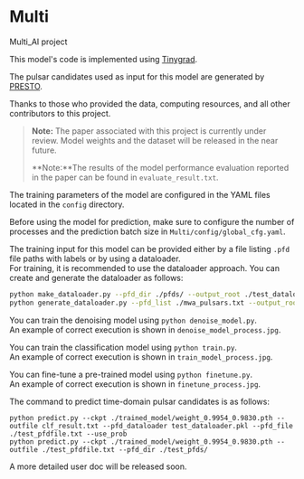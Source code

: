 # Multi
Multi_AI project

This model's code is implemented using [Tinygrad](https://github.com/tinygrad/tinygrad).

The pulsar candidates used as input for this model are generated by [PRESTO](https://github.com/scottransom/presto).

Thanks to those who provided the data, computing resources, and all other contributors to this project.

> **Note:** The paper associated with this project is currently under review. Model weights and the dataset will be released in the near future.
>
> **Note:**The results of the model performance evaluation reported in the paper can be found in `evaluate_result.txt`.

The training parameters of the model are configured in the YAML files located in the `config` directory.

Before using the model for prediction, make sure to configure the number of processes and the prediction batch size in `Multi/config/global_cfg.yaml`.

The training input for this model can be provided either by a file listing `.pfd` file paths with labels or by using a dataloader.  
For training, it is recommended to use the dataloader approach. You can create and generate the dataloader as follows:

```bash
python make_dataloader.py --pfd_dir ./pfds/ --output_root ./test_dataloader --batch_size 256
python generate_dataloader.py --pfd_list ./mwa_pulsars.txt --output_root ./mwa_test --batch_size 256
```

You can train the denoising model using `python denoise_model.py`.  
An example of correct execution is shown in `denoise_model_process.jpg`.

You can train the classification model using `python train.py`.  
An example of correct execution is shown in `train_model_process.jpg`.

You can fine-tune a pre-trained model using `python finetune.py`.  
An example of correct execution is shown in `finetune_process.jpg`.

The command to predict time-domain pulsar candidates is as follows:

```shell
python predict.py --ckpt ./trained_model/weight_0.9954_0.9830.pth --outfile clf_result.txt --pfd_dataloader test_dataloader.pkl --pfd_file ./test_pfdfile.txt --use_prob
python predict.py --ckpt ./trained_model/weight_0.9954_0.9830.pth --outfile ./test_pfdfile.txt --pfd_dir ./test_pfds/
```

A more detailed user doc will be released soon.